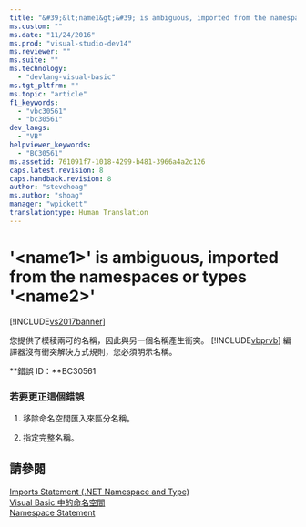 ```yaml
---
title: "&#39;&lt;name1&gt;&#39; is ambiguous, imported from the namespaces or types &#39;&lt;name2&gt;&#39; | Microsoft Docs"
ms.custom: ""
ms.date: "11/24/2016"
ms.prod: "visual-studio-dev14"
ms.reviewer: ""
ms.suite: ""
ms.technology: 
  - "devlang-visual-basic"
ms.tgt_pltfrm: ""
ms.topic: "article"
f1_keywords: 
  - "vbc30561"
  - "bc30561"
dev_langs: 
  - "VB"
helpviewer_keywords: 
  - "BC30561"
ms.assetid: 761091f7-1018-4299-b481-3966a4a2c126
caps.latest.revision: 8
caps.handback.revision: 8
author: "stevehoag"
ms.author: "shoag"
manager: "wpickett"
translationtype: Human Translation
---
```

# &#39;&lt;name1&gt;&#39; is ambiguous, imported from the namespaces or types &#39;&lt;name2&gt;&#39;
[!INCLUDE[vs2017banner](../../../csharp/includes/vs2017banner.md)]

您提供了模稜兩可的名稱，因此與另一個名稱產生衝突。  [!INCLUDE[vbprvb](../../../csharp/programming-guide/concepts/linq/includes/vbprvb_md.md)] 編譯器沒有衝突解決方式規則，您必須明示名稱。  
  
 **錯誤 ID：**BC30561  
  
### 若要更正這個錯誤  
  
1.  移除命名空間匯入來區分名稱。  
  
2.  指定完整名稱。  
  
## 請參閱  
 [Imports Statement \(.NET Namespace and Type\)](../../../visual-basic/language-reference/statements/imports-statement-net-namespace-and-type.md)   
 [Visual Basic 中的命名空間](../../../visual-basic/programming-guide/program-structure/namespaces.md)   
 [Namespace Statement](../../../visual-basic/language-reference/statements/namespace-statement.md)